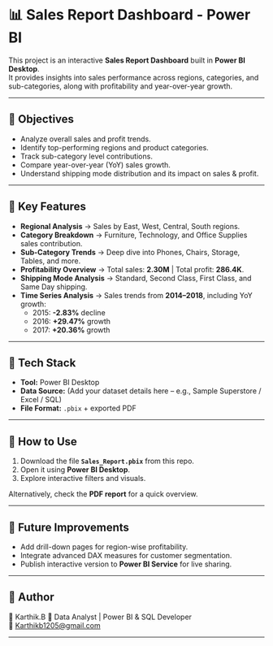# 📊 Sales Report Dashboard - Power BI

This project is an interactive **Sales Report Dashboard** built in **Power BI Desktop**.  
It provides insights into sales performance across regions, categories, and sub-categories, along with profitability and year-over-year growth.

---

## 🔹 Objectives
- Analyze overall sales and profit trends.
- Identify top-performing regions and product categories.
- Track sub-category level contributions.
- Compare year-over-year (YoY) sales growth.
- Understand shipping mode distribution and its impact on sales & profit.

---

## 🔹 Key Features
- **Regional Analysis** → Sales by East, West, Central, South regions.  
- **Category Breakdown** → Furniture, Technology, and Office Supplies sales contribution.  
- **Sub-Category Trends** → Deep dive into Phones, Chairs, Storage, Tables, and more.  
- **Profitability Overview** → Total sales: **2.30M** | Total profit: **286.4K**.  
- **Shipping Mode Analysis** → Standard, Second Class, First Class, and Same Day shipping.  
- **Time Series Analysis** → Sales trends from **2014–2018**, including YoY growth:
  - 2015: **-2.83%** decline  
  - 2016: **+29.47%** growth  
  - 2017: **+20.36%** growth  

---

## 🔹 Tech Stack
- **Tool:** Power BI Desktop  
- **Data Source:** (Add your dataset details here – e.g., Sample Superstore / Excel / SQL)  
- **File Format:** `.pbix` + exported PDF  

---

## 🔹 How to Use
1. Download the file **`Sales_Report.pbix`** from this repo.  
2. Open it using **Power BI Desktop**.  
3. Explore interactive filters and visuals.  

Alternatively, check the **PDF report** for a quick overview.

---

## 🔹 Future Improvements
- Add drill-down pages for region-wise profitability.  
- Integrate advanced DAX measures for customer segmentation.  
- Publish interactive version to **Power BI Service** for live sharing.  

---

## 🔹 Author
👤 Karthik.B 
💼 Data Analyst | Power BI & SQL Developer  
📧 Karthikb1205@gmail.com

---
